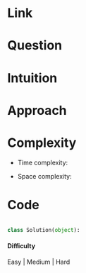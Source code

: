 # Link


# Question


# Intuition

<!-- Describe your first thoughts on how to solve this problem. -->

  

# Approach

<!-- Describe your approach to solving the problem. -->

  

# Complexity

- Time complexity:

<!-- Add your time complexity here, e.g. $$O(n)$$ -->

  

- Space complexity:

<!-- Add your space complexity here, e.g. $$O(n)$$ -->

  

# Code

```python []

class Solution(object):


```

#### Difficulty
Easy | Medium | Hard